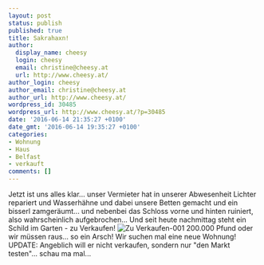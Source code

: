 ```yaml
---
layout: post
status: publish
published: true
title: Sakrahaxn!
author:
  display_name: cheesy
  login: cheesy
  email: christine@cheesy.at
  url: http://www.cheesy.at/
author_login: cheesy
author_email: christine@cheesy.at
author_url: http://www.cheesy.at/
wordpress_id: 30485
wordpress_url: http://www.cheesy.at/?p=30485
date: '2016-06-14 21:35:27 +0100'
date_gmt: '2016-06-14 19:35:27 +0100'
categories:
- Wohnung
- Haus
- Belfast
- verkauft
comments: []
---
```

Jetzt ist uns alles klar... unser Vermieter hat in unserer Abwesenheit Lichter repariert und Wasserhähne und dabei unsere Betten gemacht und ein bisserl zamgeräumt... und nebenbei das Schloss vorne und hinten ruiniert, also wahrscheinlich aufgebrochen...
Und seit heute nachmittag steht ein Schild im Garten - zu Verkaufen!
![Zu Verkaufen-001](http://www.cheesy.at/wp-content/uploads/Zu-Verkaufen-001.jpg)
200.000 Pfund oder wir müssen raus... so ein Arsch! Wir suchen mal eine neue Wohnung!
UPDATE: Angeblich will er nicht verkaufen, sondern nur "den Markt testen"... schau ma mal...
